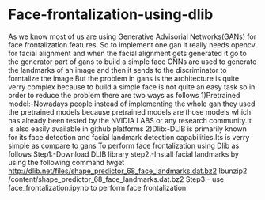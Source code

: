 # Face-frontalization-using-dlib
As we know most of us are using Generative Advisorial Networks(GANs) for face frontalization features. 
So to implement one gan it really needs opencv for facial alignment and when the facial alignment gets generated it go to the generator part of gans to build a simple face 
CNNs are used to generate the landmarks of an image and then it sends to the discriminator to forntalize the image 
But the problem in gans is the architecture is quite verry complex because to build a simple face is not quite an easy task 
so in order to reduce the problem there are two ways as follows
1)Pretrained model:-Nowadays people instead of implementing the whole gan they used the pretrained models because pretrained models are those models which has already been tested by the NVIDIA LABS or any research community.It is also easily available in github platforms
2)Dlib:-DLIB is primarily known for its face detection and facial landmark detection capabilities.Its is verry simple as compare to gans 
To perform face frontalization using Dlib as follows
Step1:-Download DLIB library
step2:-Install facial landmarks by using the following command
!wget   http://dlib.net/files/shape_predictor_68_face_landmarks.dat.bz2
!bunzip2 /content/shape_predictor_68_face_landmarks.dat.bz2
Step3:- use face_frontalization.ipynb to perform face frontalization
